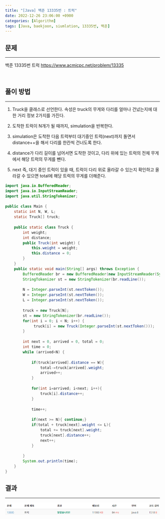```yaml
---
title: "[Java] 백준 13335번 : 트럭"
date: 2022-12-26 23:06:00 +0900
categories: [Algorithm]
tags: [Java, baekjoon, siumlation, 13335번, 백준]
---
```


## 문제

---

백준 13335번 트럭
<https://www.acmicpc.net/problem/13335>

<br>

## 풀이 방법

---

1. Truck을 클래스로 선언한다. 속성은 truck의 무게와 다리를 얼마나 건넜는지에 대한 거리 정보 2가지를 가진다.

2. 도착한 트럭이 N개가 될 때까지, simulation을 반복한다.

3. simulation은 도착한 다음 트럭부터 대기중인 트럭(next)까지 돌면서 distance++을 해서 다리를 한칸씩 건너도록 한다.

4. distance가 다리 길이를 넘어서면 도착한 것이고, 다리 위에 있는 트럭의 전체 무게에서 해당 트럭의 무게를 뺀다.

5. next 즉, 대기 중인 트럭이 있을 때, 트럭이 다리 위로 올라갈 수 있는지 확인하고 올라갈 수 있으면 total에 해당 트럭의 무게를 더해준다.

```java
import java.io.BufferedReader;
import java.io.InputStreamReader;
import java.util.StringTokenizer;

public class Main {
    static int N, W, L;
    static Truck[] truck;

    public static class Truck {
        int weight;
        int distance;
        public Truck(int weight) {
            this.weight = weight;
            this.distance = 0;
        }
    }
    public static void main(String[] args) throws Exception {
        BufferedReader br = new BufferedReader(new InputStreamReader(System.in));
        StringTokenizer st = new StringTokenizer(br.readLine());

        N = Integer.parseInt(st.nextToken());
        W = Integer.parseInt(st.nextToken());
        L = Integer.parseInt(st.nextToken());

        truck = new Truck[N];
        st = new StringTokenizer(br.readLine());
        for(int i = 0; i < N; i++) {
             truck[i] = new Truck(Integer.parseInt(st.nextToken()));
        }

        int next = 0, arrived = 0, total = 0;
        int time = 0;
        while (arrived<N) {

            if(truck[arrived].distance == W){
                total-=truck[arrived].weight;
                arrived++;
            }

            for(int i=arrived; i<next; i++){
                truck[i].distance++;
            }

            time++;

            if(next >= N){ continue;}
            if(total + truck[next].weight <= L){
                total += truck[next].weight;
                truck[next].distance++;
                next++;
            }

        }
        System.out.println(time);
    }
}

```

## 결과

---

<img src="/assets/img/post/boj13335_result.png"/>
